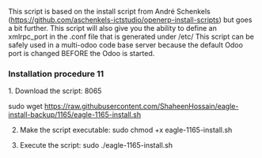 This script is based on the install script from André Schenkels (https://github.com/aschenkels-ictstudio/openerp-install-scripts)
but goes a bit further. This script will also give you the ability to define an xmlrpc_port in the .conf file that is generated under /etc/
This script can be safely used in a multi-odoo code base server because the default Odoo port is changed BEFORE the Odoo is started.

<h3>Installation procedure 11</h3>
1. Download the script: 8065

sudo wget https://raw.githubusercontent.com/ShaheenHossain/eagle-install-backup/1165/eagle-1165-install.sh

2. Make the script executable:
sudo chmod +x eagle-1165-install.sh

3. Execute the script:
sudo ./eagle-1165-install.sh
```
